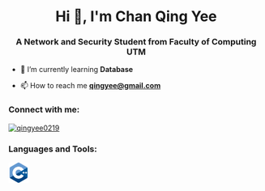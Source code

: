 <h1 align="center">Hi 👋, I'm Chan Qing Yee</h1>
<h3 align="center">A Network and Security Student from Faculty of Computing UTM</h3>

- 🌱 I’m currently learning **Database**

- 📫 How to reach me **qingyee@gmail.com**

<h3 align="left">Connect with me:</h3>
<p align="left">
<a href="https://www.hackerrank.com/qingyee0219" target="blank"><img align="center" src="https://raw.githubusercontent.com/rahuldkjain/github-profile-readme-generator/master/src/images/icons/Social/hackerrank.svg" alt="qingyee0219" height="30" width="40" /></a>
</p>

<h3 align="left">Languages and Tools:</h3>
<p align="left"> <a href="https://www.w3schools.com/cpp/" target="_blank" rel="noreferrer"> <img src="https://raw.githubusercontent.com/devicons/devicon/master/icons/cplusplus/cplusplus-original.svg" alt="cplusplus" width="40" height="40"/> </a> </p>
